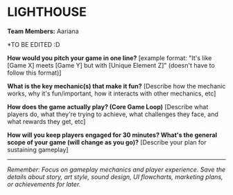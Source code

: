 # LIGHTHOUSE

**Team Members:** Aariana

*TO BE EDITED :D

**How would you pitch your game in one line?**
[example format: "It's like [Game X] meets [Game Y] but with [Unique Element Z]" (doesn't have to follow this format)]

**What is the key mechanic(s) that make it fun?**
[Describe how the mechanic works, why it's fun/important, how it interacts with other mechanics, etc]

**How does the game actually play? (Core Game Loop)**
[Describe what players do, what they're trying to achieve, what challenges they face, and what rewards they get, etc]

**How will you keep players engaged for 30 minutes? What's the general scope of your game (will change as you go)?**
[Describe your plan for sustaining gameplay]

---
*Remember: Focus on gameplay mechanics and player experience. Save the details about story, art style, sound design, UI flowcharts, marketing plans, or achievements for later.*
